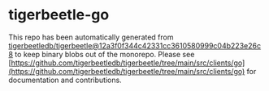 # tigerbeetle-go
This repo has been automatically generated from [tigerbeetledb/tigerbeetle@12a3f0f344c42331cc3610580999c04b223e26c8](https://github.com/tigerbeetledb/tigerbeetle/commit/12a3f0f344c42331cc3610580999c04b223e26c8) to keep binary blobs out of the monorepo. Please see [https://github.com/tigerbeetledb/tigerbeetle/tree/main/src/clients/go](https://github.com/tigerbeetledb/tigerbeetle/tree/main/src/clients/go) for documentation and contributions.
